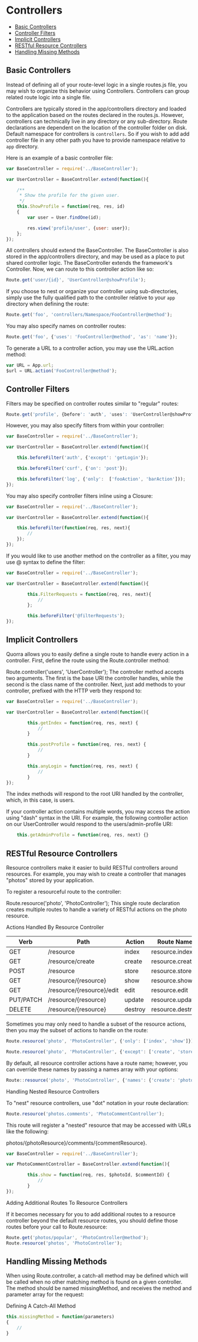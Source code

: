 # Controllers

 - [Basic Controllers](#basic-controllers)
 - [Controller Filters](#controller-filters)
 - [Implicit Controllers](#implicit-controllers)
 - [RESTful Resource Controllers](#restful-resource-controllers)
 - [Handling Missing Methods](#handling-missing-methods)

## Basic Controllers

Instead of defining all of your route-level logic in a single routes.js file, you may wish to organize this behavior
 using Controllers. Controllers can group related route logic into a single file.

Controllers are typically stored in the app/controllers directory and loaded to the application based on the routes
declared in the routes.js. However, controllers can technically live in any directory or any sub-directory. Route
declarations are dependent on the location of the controller folder on disk. Default namespace for controllers is
`controllers`. So if you wish to add add controller file in any other path you have to provide namespace
relative to `app` directory.

Here is an example of a basic controller file:

```javascript
var BaseController = require('../BaseController');

var UserController = BaseController.extend(function(){

    /**
     * Show the profile for the given user.
     */
    this.ShowProfile = function(req, res, id)
    {
        var user = User.findOne(id);

        res.view('profile/user', {user: user});
    };
});
```

All controllers should extend the BaseController. The BaseController is also stored in the app/controllers directory,
 and may be used as a place to put shared controller logic. The BaseController extends the framework's Controller.
 Now, we can route to this controller action like so:

```javascript
Route.get('user/{id}', 'UserController@showProfile');
```

If you choose to nest or organize your controller using sub-directories, simply use the fully qualified path to the
controller relative to your `app` directory when defining the route:

```javascript
Route.get('foo', 'controllers/Namespace/FooController@method');
```

You may also specify names on controller routes:

```javascript
Route.get('foo', {'uses': 'FooController@method', 'as': 'name'});
```

To generate a URL to a controller action, you may use the URL.action method:

```javascript
var URL = App.url;
$url = URL.action('FooController@method');
```

## Controller Filters

Filters may be specified on controller routes similar to "regular" routes:

```javascript
Route.get('profile', {before': 'auth', 'uses': 'UserController@showProfile'});
```

However, you may also specify filters from within your controller:

```javascript
var BaseController = require('../BaseController');

var UserController = BaseController.extend(function(){

    this.beforeFilter('auth', {'except': 'getLogin'});

    this.beforeFilter('csrf', {'on': 'post'});

    this.beforeFilter('log', {'only':  ['fooAction', 'barAction']));
});
```

You may also specify controller filters inline using a Closure:

```javascript
var BaseController = require('../BaseController');

var UserController = BaseController.extend(function(){

    this.beforeFilter(function(req, res, next){
        //
    });
});
```

If you would like to use another method on the controller as a filter, you may use @ syntax to define the filter:

```javascript
var BaseController = require('../BaseController');

var UserController = BaseController.extend(function(){

        this.FilterRequests = function(req, res, next){
            //
        };

        this.beforeFilter('@filterRequests');
});
```

## Implicit Controllers

Quorra allows you to easily define a single route to handle every action in a controller. First, define the route using
the Route.controller method:

Route.controller('users', 'UserController');
The controller method accepts two arguments. The first is the base URI the controller handles, while the second is the class name of the controller. Next, just add methods to your controller, prefixed with the HTTP verb they respond to:

```javascript
var BaseController = require('../BaseController');

var UserController = BaseController.extend(function(){

        this.getIndex = function(req, res, next) {
            //
        }

        this.postProfile = function(req, res, next) {
            //
        }

        this.anyLogin = function(req, res, next) {
            //
        }
});
```

The index methods will respond to the root URI handled by the controller, which, in this case, is users.

If your controller action contains multiple words, you may access the action using "dash" syntax in the URI. For example, the following controller action on our UserController would respond to the users/admin-profile URI:

```javascript
    this.getAdminProfile = function(req, res, next) {}
```

## RESTful Resource Controllers

Resource controllers make it easier to build RESTful controllers around resources. For example, you may wish to create a controller that manages "photos" stored by your application.

To register a resourceful route to the controller:

Route.resource('photo', 'PhotoController');
This single route declaration creates multiple routes to handle a variety of RESTful actions on the photo resource.

Actions Handled By Resource Controller

| Verb      | Path                      | Action  | Route Name       |
|-----------|---------------------------|---------|------------------|
| GET       | /resource                 | index   | resource.index   |
| GET       | /resource/create          | create  | resource.create  |
| POST      | /resource                 | store   | resource.store   |
| GET       | /resource/{resource}      | show    | resource.show    |
| GET       | /resource/{resource}/edit | edit    | resource.edit    |
| PUT/PATCH | /resource/{resource}      | update  | resource.update  |
| DELETE    | /resource/{resource}      | destroy | resource.destroy |

Sometimes you may only need to handle a subset of the resource actions, then you may the subset of actions to handle
on the route:

```javascript
Route.resource('photo', 'PhotoController', {'only': ['index', 'show']});

Route.resource('photo', 'PhotoController', {'except': ['create', 'store', 'update', 'destroy']});
```
By default, all resource controller actions have a route name; however, you can override these names by passing a names array with your options:

```javascript
Route::resource('photo', 'PhotoController', {'names': {'create': 'photo.build'}});
```

Handling Nested Resource Controllers

To "nest" resource controllers, use "dot" notation in your route declaration:

```javascript
Route.resource('photos.comments', 'PhotoCommentController');
```

This route will register a "nested" resource that may be accessed with URLs like the following:

photos/{photoResource}/comments/{commentResource}.

```javascript
var BaseController = require('../BaseController');

var PhotoCommentController = BaseController.extend(function(){

        this.show = function(req, res, $photoId, $commentId) {
            //
        }
});
```

Adding Additional Routes To Resource Controllers

If it becomes necessary for you to add additional routes to a resource controller beyond the default resource routes,
 you should define those routes before your call to Route.resource:

```javascript
Route.get('photos/popular', 'PhotoController@method');
Route.resource('photos', 'PhotoController');
```

## Handling Missing Methods

When using Route.controller, a catch-all method may be defined which will be called when no other matching method is
found on a given controller. The method should be named missingMethod, and receives the method and parameter array for the request:

Defining A Catch-All Method

```javascript
this.missingMethod = function(parameters)
{
    //
}
```